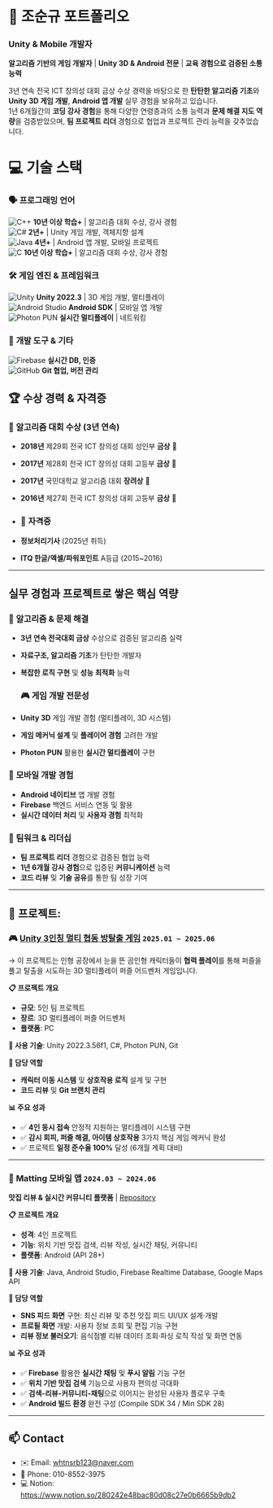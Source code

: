 # 👋 조순규 포트폴리오
### Unity & Mobile 개발자

**알고리즘 기반의 게임 개발자** | **Unity 3D & Android 전문** | **교육 경험으로 검증된 소통 능력**  

3년 연속 전국 ICT 창의성 대회 금상 수상 경력을 바탕으로 한 **탄탄한 알고리즘 기초**와 **Unity 3D 게임 개발**, **Android 앱 개발** 실무 경험을 보유하고 있습니다.  
1년 6개월간의 **코딩 강사 경험**을 통해 다양한 연령층과의 소통 능력과 **문제 해결 지도 역량**을 검증받았으며, **팀 프로젝트 리더** 경험으로 협업과 프로젝트 관리 능력을 갖추었습니다.  

# 💻 기술 스택  


### 🗣️ **프로그래밍 언어**
![C++](https://img.shields.io/badge/C++-00599C?style=flat&logo=c%2B%2B&logoColor=white) **10년 이상 학습+** | 알고리즘 대회 수상, 강사 경험  
![C#](https://img.shields.io/badge/C%23-239120?style=flat-square&logo=c-sharp&logoColor=white) **2년+** | Unity 게임 개발, 객체지향 설계  
![Java](https://img.shields.io/badge/Java-007396?style=flat&logo=java&logoColor=white) **4년+** | Android 앱 개발, 모바일 프로젝트  
![C](https://img.shields.io/badge/C-A8B9CC?style=flat&logo=c&logoColor=white) **10년 이상 학습+** | 알고리즘 대회 수상, 강사 경험  

### 🛠️ **게임 엔진 & 프레임워크**
![Unity](https://img.shields.io/badge/Unity-000000?style=flat&logo=unity&logoColor=white) **Unity 2022.3** | 3D 게임 개발, 멀티플레이  
![Android Studio](https://img.shields.io/badge/Android%20Studio-3DDC84?style=flat&logo=android-studio&logoColor=white) **Android SDK** | 모바일 앱 개발  
![Photon PUN](https://img.shields.io/badge/Photon%20PUN-0082C9?style=flat&logo=data-transfer&logoColor=white) **실시간 멀티플레이** | 네트워킹  

### 🔧 **개발 도구 & 기타**
![Firebase](https://img.shields.io/badge/Firebase-FFCA28?style=flat&logo=firebase&logoColor=white) **실시간 DB, 인증**  
![GitHub](https://img.shields.io/badge/GitHub-181717?style=flat&logo=github&logoColor=white) **Git 협업, 버전 관리**  



## 🏆 **수상 경력 & 자격증**

### 🥇 **알고리즘 대회 수상** (3년 연속)
- **2018년** 제29회 전국 ICT 창의성 대회 성인부 **금상** 🥇
- **2017년** 제28회 전국 ICT 창의성 대회 고등부 **금상** 🥇  
- **2017년** 국민대학교 알고리즘 대회 **장려상** 🥉
- **2016년** 제27회 전국 ICT 창의성 대회 고등부 **금상** 🥇

- ### 📜 **자격증**
- **정보처리기사** (2025년 취득)
- **ITQ 한글/엑셀/파워포인트** A등급 (2015~2016)

---

## 실무 경험과 프로젝트로 쌓은 핵심 역량   

### 🧠 **알고리즘 & 문제 해결**
- **3년 연속 전국대회 금상** 수상으로 검증된 알고리즘 실력
- **자료구조, 알고리즘 기초**가 탄탄한 개발자
- **복잡한 로직 구현** 및 **성능 최적화** 능력

  ### 🎮 **게임 개발 전문성**
- **Unity 3D** 게임 개발 경험 (멀티플레이, 3D 시스템)
- **게임 메커닉 설계** 및 **플레이어 경험** 고려한 개발
- **Photon PUN** 활용한 **실시간 멀티플레이** 구현

### 📱 **모바일 개발 경험**
- **Android 네이티브** 앱 개발 경험
- **Firebase** 백엔드 서비스 연동 및 활용
- **실시간 데이터 처리** 및 **사용자 경험** 최적화

### 👥 **팀워크 & 리더십**
- **팀 프로젝트 리더** 경험으로 검증된 협업 능력
- **1년 6개월 강사 경험**으로 입증된 **커뮤니케이션** 능력
- **코드 리뷰** 및 **기술 공유**를 통한 팀 성장 기여

--- 

## 🚀 **프로젝트**:  

   ### 🎮 [Unity 3인칭 멀티 협동 방탈출 게임](https://github.com/whtnsrb123/capstone-2025-17)  `2025.01 ~ 2025.06`
  → 이 프로젝트는 인형 공장에서 눈을 뜬 곰인형 캐릭터들이 **협력 플레이**를 통해 퍼즐을 풀고 탈출을 시도하는 3D 멀티플레이 퍼즐 어드벤처 게임입니다.  

**📋 프로젝트 개요**
- **규모**: 5인 팀 프로젝트
- **장르**: 3D 멀티플레이 퍼즐 어드벤처
- **플랫폼**: PC

**🔧 사용 기술**: Unity 2022.3.56f1, C#, Photon PUN, Git

**👤 담당 역할**
- **캐릭터 이동 시스템** 및 **상호작용 로직** 설계 및 구현
- **코드 리뷰** 및 **Git 브랜치 관리**

**📊 주요 성과**
- ✅ **4인 동시 접속** 안정적 지원하는 멀티플레이 시스템 구현
- ✅ **감시 회피, 퍼즐 해결, 아이템 상호작용** 3가지 핵심 게임 메커닉 완성
- ✅ 프로젝트 **일정 준수율 100%** 달성 (6개월 계획 대비)

---

 
### 📱 **Matting 모바일 앱** `2024.03 ~ 2024.06`
**맛집 리뷰 & 실시간 커뮤니티 플랫폼** | [Repository](https://github.com/whtnsrb123/mobile-project-matting)

**📋 프로젝트 개요**
- **성격**: 4인 프로젝트
- **기능**: 위치 기반 맛집 검색, 리뷰 작성, 실시간 채팅, 커뮤니티
- **플랫폼**: Android (API 28+)

**🔧 사용 기술**: Java, Android Studio, Firebase Realtime Database, Google Maps API

**👤 담당 역할**
- **SNS 피드 화면** 구현: 최신 리뷰 및 추천 맛집 피드 UI/UX 설계·개발
- **프로필 화면** 개발: 사용자 정보 조회 및 편집 기능 구현
- **리뷰 정보 불러오기**: 음식점별 리뷰 데이터 조회·파싱 로직 작성 및 화면 연동

**📊 주요 성과**
- ✅ **Firebase** 활용한 **실시간 채팅** 및 **푸시 알림** 기능 구현
- ✅ **위치 기반 맛집 검색** 기능으로 사용자 편의성 극대화
- ✅ **검색-리뷰-커뮤니티-채팅**으로 이어지는 완성된 사용자 플로우 구축
- ✅ **Android 빌드 환경** 완전 구성 (Compile SDK 34 / Min SDK 28)

  
---


## 📫 Contact

- ✉️ Email: whtnsrb123@naver.com
- 📱 Phone: 010-8552-3975
- 💻 Notion: https://www.notion.so/280242e48bac80d08c27e0b6665b9db2
